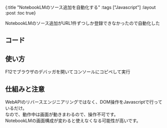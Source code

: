 {:title "NotebookLMのソース追加を自動化する"
 :tags  ["Javascript"]
 :layout :post
 :toc true}

NotebookLMのソース追加がURL1件ずつしか登録できなかったので自動化した

## コード
<script src="https://gist.github.com/fujimotok/d9bf2c9b6732f43318c85e79a0092b0d.js"></script>

## 使い方
F12でブラウザのデバッガを開いてコンソールにコピペして実行

## 仕組みと注意
WebAPIのリバースエンジニアリングではなく、DOM操作をJavascriptで行っているだけ。  
なので、動作中は画面が動きまわるので、操作不可です。  
NotebookLMの画面構成が変わると使えなくなる可能性が高いです。


